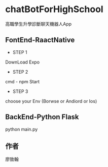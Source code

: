 # chatBotForHighSchool

高職學生升學診斷聊天機器人App

## FontEnd-RaactNative

* STEP 1

DownLoad Expo 

* STEP 2

cmd - npm Start

* STEP 3

choose your Env (Borwse or Andiord or Ios)

## BackEnd-Python Flask

python main.py

## 作者

廖致翰
